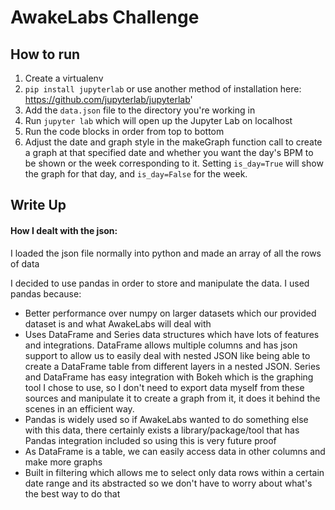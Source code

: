 # AwakeLabs Challenge

## How to run

1. Create a virtualenv
2. `pip install jupyterlab` or use another method of installation here: https://github.com/jupyterlab/jupyterlab'
3. Add the `data.json` file to the directory you're working in
4. Run `jupyter lab` which will open up the Jupyter Lab on localhost
5. Run the code blocks in order from top to bottom
6. Adjust the date and graph style in the makeGraph function call to create a graph at that specified date and whether you want the day's BPM to be shown or the week corresponding to it. Setting `is_day=True` will show the graph for that day, and `is_day=False` for the week.

## Write Up

#### How I dealt with the json:

I loaded the json file normally into python and made an array of all the rows of data

I decided to use pandas in order to store and manipulate the data. I used pandas because:
- Better performance over numpy on larger datasets which our provided dataset is and what AwakeLabs will deal with
- Uses DataFrame and Series data structures which have lots of features and integrations. DataFrame allows multiple columns and has json support to allow us to easily deal with nested JSON like being able to create a DataFrame table from different layers in a nested JSON. Series and DataFrame has easy integration with Bokeh which is the graphing tool I chose to use, so I don't need to export data myself from these sources and manipulate it to create a graph from it, it does it behind the scenes in an efficient way.
- Pandas is widely used so if AwakeLabs wanted to do something else with this data, there certainly exists a library/package/tool that has Pandas integration included so using this is very future proof
- As DataFrame is a table, we can easily access data in other columns and make more graphs
- Built in filtering which allows me to select only data rows within a certain date range and its abstracted so we don't have to worry about what's the best way to do that


